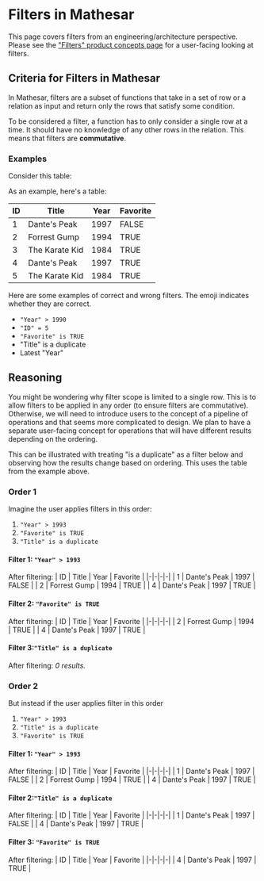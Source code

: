 # Filters in Mathesar

This page covers filters from an engineering/architecture perspective. Please see the ["Filters" product concepts page](/product/concepts/filters) for a user-facing looking at filters.

## Criteria for Filters in Mathesar
In Mathesar, filters are a subset of functions that take in a set of row or a relation as input and return only the rows that satisfy some condition.

To be considered a filter, a function has to only consider a single row at a time. It should have no knowledge of any other rows in the relation. This means that filters are **commutative**.

### Examples

Consider this table:

As an example, here's a table:

| ID | Title | Year | Favorite |
|-|-|-|-|
| 1 | Dante's Peak | 1997 | FALSE |
| 2 | Forrest Gump | 1994 | TRUE |
| 3 | The Karate Kid | 1984 | TRUE |
| 4 | Dante's Peak | 1997 | TRUE |
| 5 | The Karate Kid | 1984 | TRUE |

Here are some examples of correct and wrong filters. The emoji indicates whether they are correct.
- `"Year" > 1990`
- `"ID" = 5`
- `"Favorite" is TRUE`
- "Title" is a duplicate
- Latest "Year"

## Reasoning
You might be wondering why filter scope is limited to a single row. This is to allow filters to be applied in any order (to ensure filters are commutative). Otherwise, we will need to introduce users to the concept of a pipeline of operations and that seems more complicated to design. We plan to have a separate user-facing concept for operations that will have different results depending on the ordering.

This can be illustrated with treating "is a duplicate" as a filter below and observing how the results change based on ordering. This uses the table from the example above.

### Order 1
Imagine the user applies filters in this order: 
1. `"Year" > 1993`
2. `"Favorite" is TRUE`
3. `"Title" is a duplicate`

#### Filter 1: `"Year" > 1993`
After filtering:
| ID | Title | Year | Favorite |
|-|-|-|-|
| 1 | Dante's Peak | 1997 | FALSE |
| 2 | Forrest Gump | 1994 | TRUE |
| 4 | Dante's Peak | 1997 | TRUE |

####  Filter 2: `"Favorite" is TRUE`
After filtering:
| ID | Title | Year | Favorite |
|-|-|-|-|
| 2 | Forrest Gump | 1994 | TRUE |
| 4 | Dante's Peak | 1997 | TRUE |

#### Filter 3:`"Title" is a duplicate`
After filtering: *0 results.*

### Order 2
But instead if the user applies filter in this order
1. `"Year" > 1993`
2. `"Title" is a duplicate`
3. `"Favorite" is TRUE`

#### Filter 1: `"Year" > 1993`
After filtering:
| ID | Title | Year | Favorite |
|-|-|-|-|
| 1 | Dante's Peak | 1997 | FALSE |
| 2 | Forrest Gump | 1994 | TRUE |
| 4 | Dante's Peak | 1997 | TRUE |

#### Filter 2:`"Title" is a duplicate`
After filtering:
| ID | Title | Year | Favorite |
|-|-|-|-|
| 1 | Dante's Peak | 1997 | FALSE |
| 4 | Dante's Peak | 1997 | TRUE |

####  Filter 3: `"Favorite" is TRUE`
After filtering:
| ID | Title | Year | Favorite |
|-|-|-|-|
| 4 | Dante's Peak | 1997 | TRUE |